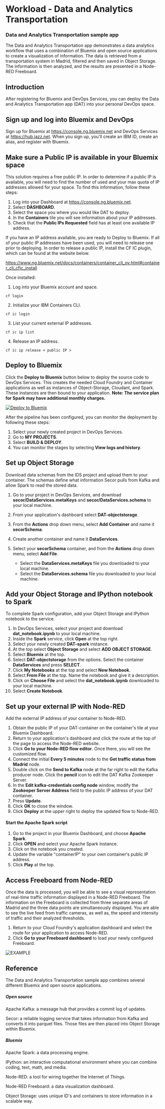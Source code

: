 # Workload - Data and Analytics Transportation


### Data and Analytics Transportation sample app


The Data and Analytics Transportation app demonstrates
a data analytics workflow that uses a combination of Bluemix and open source applications to create a visualization of information.
The data is retrieved from a transportation system in Madrid, filtered and then saved in Object Storage. The information is then analyzed, and the results are presented in a Node-RED Freeboard.


## Introduction

After registering for Bluemix and DevOps Services, you can deploy the Data and Analytics Transportation app (DAT) into your personal DevOps space.

## Sign up and log into Bluemix and DevOps

Sign up for Bluemix at https://console.ng.bluemix.net and DevOps Services at https://hub.jazz.net.
When you sign up, you'll create an IBM ID, create an alias, and register with Bluemix.


## Make sure a Public IP is available in your Bluemix space

This solution requires a free public IP. In order to determine if a public IP is available, you will need to find the number of  used and your max quota of IP addresses allowed for your space.
To find this information, follow these steps:

1. Log into your Dashboard at https://console.ng.bluemix.net.
2. Select **DASHBOARD**.
3. Select the space you where you would like DAT to deploy.
4. In the **Containers** tile you will see information about your IP addresses.
5. Check that the **Public IPs Requested** field has at least one available IP address.

If you have an IP address available, you are ready to Deploy to Bluemix. If all of your public IP addresses have been used, you will need to release one prior to deploying. In order to release a public IP, install the CF IC plugin, which can be found at the website below.

https://www.ng.bluemix.net/docs/containers/container_cli_ov.html#container_cli_cfic_install

Once installed:

1. Log into your Bluemix account and space.
```
cf login
```
2. Initialize your IBM Containers CLI.
```
cf ic login
```
3. List your current external IP addresses.
```
cf ic ip list
```
4. Release an IP address.
```
cf ic ip release < public IP >
```


## Deploy to Bluemix

Click the **Deploy to Bluemix** button below to deploy the source code to DevOps Services. This creates the needed Cloud Foundry and Container applications as well as instances of Object-Storage, Cloudant, and Spark. These instances are then bound to your application. **Note: The service plan for Spark may have additional monthly charges.**

 [![Deploy to Bluemix](https://bluemix.net/deploy/button.png)](https://bluemix.net/deploy?repository=https://github.com/cfsworkload/data-analytics-transportation)

After the pipeline has been configured, you can monitor the deployment by following these steps:

1. Select your newly created project in DevOps Services.
2. Go to **MY PROJECTS**.
3. Select **BUILD & DEPLOY**.
4. You can monitor the stages by selecting **View logs and history**.

## Set up Object Storage

Download data schemas from the IDS project and upload them to your container. The schemas define what information Secor pulls from Kafka and allow Spark to read the stored data.

1. Go to your project in DevOps Services, and download **secor/DataServices.metaKeys** and **secor/DataServices.schema** to your local machine.
2. From your application's dashboard select **DAT-objectstorage**.
3. From the **Actions** drop down menu, select **Add Container** and name it **secorSchema**.
4. Create another container and name it **DataServices**.
5. Select your **secorSchema** container, and from the **Actions** drop down menu, select **Add File**.

	-  Select the **DataServices.metaKeys** file you downloaded to your local machine.
	-  Select the **DataServices.schema** file you downloaded to your local machine.


## Add your Object Storage and IPython notebook to Spark

To complete Spark configuration, add your Object Storage and IPython notebook to the service.

1. In DevOps Services, select your project and download **dat_notebook.ipynb** to your local machine.
2. Inside the **Spark** service, click **Open** at the top right.
3. Select your newly created **DAT-spark** instance.
4. At the top select **Object Storage** and select **ADD OBJECT STORAGE**.
5. Select **Bluemix** at the top.
6. Select **DAT-objectstorage** from the options. Select the container **DataServices** and press **SELECT**.
7. Click **My Notebooks** at the top and select **New Notebook**.
8. Select **From File** at the top. Name the notebook and give it a description.
9. Click on **Choose File** and select the **dat_notebook.ipynb** downloaded to your local machine.
10. Select **Create Notebook**.


## Set up your external IP with Node-RED

Add the external IP address of your container to Node-RED.

1. Obtain the public IP of your DAT-container on the container's tile at your Bluemix Dashboard.
1. Return to your application's dashboard and click the route at the top of the page to access the Node-RED website.
2. Click **Go to your Node-RED flow editor**. Once there, you will see the customized flow.
3. Connect the initial **Every 5 minutes** node to the **Get traffic status from Madrid** node.
4. Double click on the **Send to Kafka** node at the far right to edit the Kafka producer node. Click the **pencil** icon to edit the DAT Kafka Zookeeper Server.
5. In the **Edit kafka-credentials config node** window, modify the **Zookeeper Server Address** field to the public IP address of your DAT container.
6. Press **Update**.
7. Click **OK** to close the window.
8. Click **Deploy** at the upper right to deploy the updated flow to Node-RED.


#### Start the Apache Spark script

1. Go to the project in your Bluemix Dashboard, and choose **Apache Spark**.
2. Click **OPEN** and select your Apache Spark instance.
3. Click on the notebook you created.
4. Update the variable "containerIP" to your own container's public IP address.
5. Click **Play** at the top.


## Access Freeboard from Node-RED

Once the data is processed, you will be able to see a visual representation of real-time traffic information displayed in a Node-RED Freeboard. The information on the Freeboard is collected from three separate areas of Madrid and the three data points are simultaneously displayed. You are able to see the live feed from traffic cameras, as well as, the speed and intensity of traffic and their analyzed thresholds.

1. Return to your Cloud Foundry's application dashboard and select the route for your application to access Node-RED.
2. Click **Go to your Freeboard dashboard** to load your newly configured Freeboard.

  ![EXAMPLE](images/loaded_freeboard.png)

## Reference

The Data and Analytics Transportation sample app combines several different Bluemix and open source applications.

##### Open source

Apache Kafka: a message hub that provides a commit log of updates.

Secor: a reliable logging service that takes information from Kafka and converts it into parquet files. Those files are then placed into Object Storage within Bluemix.

##### Bluemix

Apache Spark: a data processing engine.

IPython: an interactive computational environment where you can combine coding, text, math, and media.

Node-RED: a tool for wiring together the Internet of Things.

Node-RED Freeboard: a data visualization dashboard.

Object Storage: uses unique ID's and containers to store information in a scalable way.
